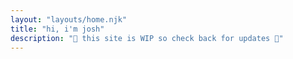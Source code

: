 ```yaml
---
layout: "layouts/home.njk"
title: "hi, i'm josh"
description: "🚧 this site is WIP so check back for updates 🚧"
---
```

